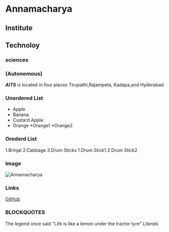 # Annamacharya
## Institute
## Technoloy 
### sciences
### (Autonomous)

***AITS*** is located in four places Tirupathi,Rajampeta, Kadapa,and Hyderabad

### Unordered List
* Apple
* Banana
* Custard Apple
* Orange
   *Orange1
   *Orange2
### Orederd List
1.Brinjal
2.Cabbage
3.Drum Sticks
    1.Drum Stick1
    2.Drum Stick2

### Image
![Annamacharya](http://www.andhraportal.org/wp-content/uploads/2015/05/annamayya.jpg)

### Links
[GitHub](https://github.com)

### BLOCKQUOTES
The legend once said
"Life is like a lemon under the tractor tyre"
*Literals*

